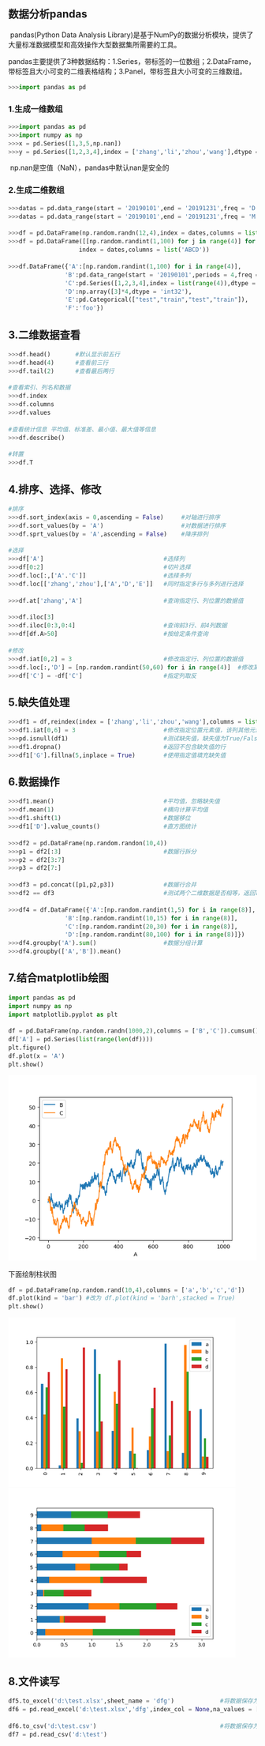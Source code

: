 ## 数据分析pandas

​		pandas(Python Data Analysis Library)是基于NumPy的数据分析模块，提供了大量标准数据模型和高效操作大型数据集所需要的工具。

​		pandas主要提供了3种数据结构：1.Series，带标签的一位数组；2.DataFrame，带标签且大小可变的二维表格结构；3.Panel，带标签且大小可变的三维数组。

```python
>>>import pandas as pd
```

### 1.生成一维数组

```python
>>>import pandas as pd
>>>import numpy as np
>>>x = pd.Series([1,3,5,np.nan])
>>>y = pd.Series([1,2,3,4],index = ['zhang','li','zhou','wang'],dtype = 'float32')
```

​		np.nan是空值（NaN），pandas中默认nan是安全的

### 2.生成二维数组

```python
>>>datas = pd.data_range(start = '20190101',end = '20191231',freq = 'D')  #间隔为天
>>>datas = pd.data_range(start = '20190101',end = '20191231',freq = 'M')

>>>df = pd.DataFrame(np.random.randn(12,4),index = dates,columns = list('ABCD'))
>>>df = pd.DataFrame([[np.random.randint(1,100) for j in range(4)] for i in range(12)],
                    index = dates,columns = list('ABCD'))

>>>df.DataFrame({'A':[np.random.randint(1,100) for i in range(4)],
                'B':pd.data_range(start = '20190101',periods = 4,freq = 'D'),
                'C':pd.Series([1,2,3,4],index = list(range(4)),dtype = 'float32'),
                'D':np.array([3]*4,dtype = 'int32'),
                'E':pd.Categorical(["test","train","test","train"]),
                'F':'foo'})
```

## 3.二维数据查看

```python
>>>df.head()       #默认显示前五行
>>>df.head(4)      #查看前三行
>>>df.tail(2)      #查看最后两行

#查看索引、列名和数据
>>>df.index
>>>df.columns
>>>df.values

#查看统计信息 平均值、标准差、最小值、最大值等信息
>>>df.describe()

#转置
>>>df.T
```

## 4.排序、选择、修改

```python
#排序
>>>df.sort_index(axis = 0,ascending = False)     #对轴进行排序
>>>df.sort_values(by = 'A')                      #对数据进行排序
>>>df.sprt_values(by = 'A',ascending = False)    #降序排列

#选择
>>>df['A']									#选择列
>>>df[0:2]									#切片选择
>>>df.loc[:,['A'.'C']]  					#选择多列
>>>df.loc[['zhang','zhou'],['A','D','E']]	#同时指定多行与多列进行选择

>>>df.at['zhang','A']						#查询指定行、列位置的数据值

>>>df.iloc[3]
>>>df.iloc[0:3,0:4]							#查询前3行、前4列数据
>>>df[df.A>50]								#按给定条件查询

#修改
>>>df.iat[0,2] = 3							#修改指定行、列位置的数据值
>>>df.loc[:,'D'] = [np.random.randint(50,60) for i in range(4)]  #修改某列值
>>>df['C'] = -df['C']						#指定列取反
```

## 5.缺失值处理

```python
>>>df1 = df,reindex(index = ['zhang','li','zhou','wang'],columns = list(df.columns)+['G'])
>>>df1.iat[0,6] = 3							#修改指定位置元素值，该列其他元素为缺失值NaN
>>>pd.isnull(df1)							#测试缺失值，缺失值为True/False阵列
>>>df1.dropna()								#返回不包含缺失值的行
>>>df1['G'].fillna(5,inplace = True)		#使用指定值填充缺失值
```

## 6.数据操作

```python
>>>df1.mean()								#平均值，忽略缺失值
>>>df.mean(1)								#横向计算平均值
>>>df1.shift(1)								#数据移位
>>>df1['D'].value_counts()					#直方图统计

>>>df2 = pd.DataFrame(np.random.randon(10,4))
>>>p1 = df2[:3]								#数据行拆分
>>>p2 = df2[3:7]							
>>>p3 = df2[7:]								

>>>df3 = pd.concat([p1,p2,p3])				#数据行合并
>>>df2 == df3								#测试两个二维数据是否相等，返回True/False

>>>df4 = df.DataFrame({'A':[np.random.randint(1,5) for i in range(8)],
                'B':[np.random.randint(10,15) for i in range(8)],
                'C':[np.random.randint(20,30) for i in range(8)],
                'D':[np.random.randint(80,100) for i in range(8)]})
>>>df4.groupby('A').sum()					#数据分组计算
>>>df4.groupby(['A','B']).mean()
```

## 7.结合matplotlib绘图

```python
import pandas as pd
import numpy as np
import matplotlib.pyplot as plt

df = pd.DataFrame(np.random.randn(1000,2),columns = ['B','C']).cumsum()
df['A'] = pd.Series(list(range(len(df))))
plt.figure()
df.plot(x = 'A')
plt.show()
```

![zhexian](./pic/Figure_4.png)

下面绘制柱状图

```python
df = pd.DataFrame(np.random.rand(10,4),columns = ['a','b','c','d'])
df.plot(kind = 'bar') #改为 df.plot(kind = 'barh',stacked = True)
plt.show()
```

<img src="./pic/Figure_5.png" alt="zhuti" style="zoom:72%;" />

<img src="./pic/Figure_5(2).png" alt="zhuti" style="zoom:72%;" />

## 8.文件读写

```python
df5.to_excel('d:\test.xlsx',sheet_name = 'dfg')				#将数据保存为Excel文件
df6 = pd.read_excel('d:\test.xlsx','dfg',index_col = None,na_values = ['NA'])

df6.to_csv('d:\test.csv')									#将数据保存为csv文件
df7 = pd.read_csv('d:\test')
```

















